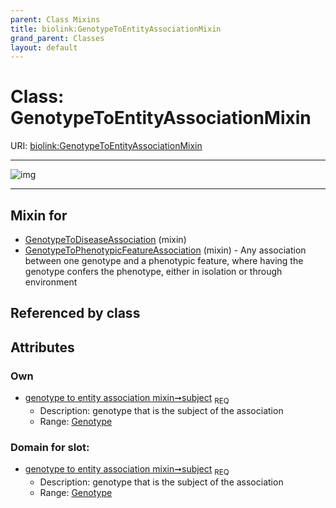 ```yaml
---
parent: Class Mixins
title: biolink:GenotypeToEntityAssociationMixin
grand_parent: Classes
layout: default
---
```


# Class: GenotypeToEntityAssociationMixin




URI: [biolink:GenotypeToEntityAssociationMixin](https://w3id.org/biolink/vocab/GenotypeToEntityAssociationMixin)


---

![img](http://yuml.me/diagram/nofunky;dir:TB/class/[Genotype]%3Csubject%201..1-%20[GenotypeToEntityAssociationMixin],[GenotypeToPhenotypicFeatureAssociation]uses%20-.-%3E[GenotypeToEntityAssociationMixin],[GenotypeToDiseaseAssociation]uses%20-.-%3E[GenotypeToEntityAssociationMixin],[GenotypeToPhenotypicFeatureAssociation],[GenotypeToDiseaseAssociation],[Genotype])

---


## Mixin for

 * [GenotypeToDiseaseAssociation](GenotypeToDiseaseAssociation.md) (mixin) 
 * [GenotypeToPhenotypicFeatureAssociation](GenotypeToPhenotypicFeatureAssociation.md) (mixin)  - Any association between one genotype and a phenotypic feature, where having the genotype confers the phenotype, either in isolation or through environment

## Referenced by class


## Attributes


### Own

 * [genotype to entity association mixin➞subject](genotype_to_entity_association_mixin_subject.md)  <sub>REQ</sub>
     * Description: genotype that is the subject of the association
     * Range: [Genotype](Genotype.md)

### Domain for slot:

 * [genotype to entity association mixin➞subject](genotype_to_entity_association_mixin_subject.md)  <sub>REQ</sub>
     * Description: genotype that is the subject of the association
     * Range: [Genotype](Genotype.md)
